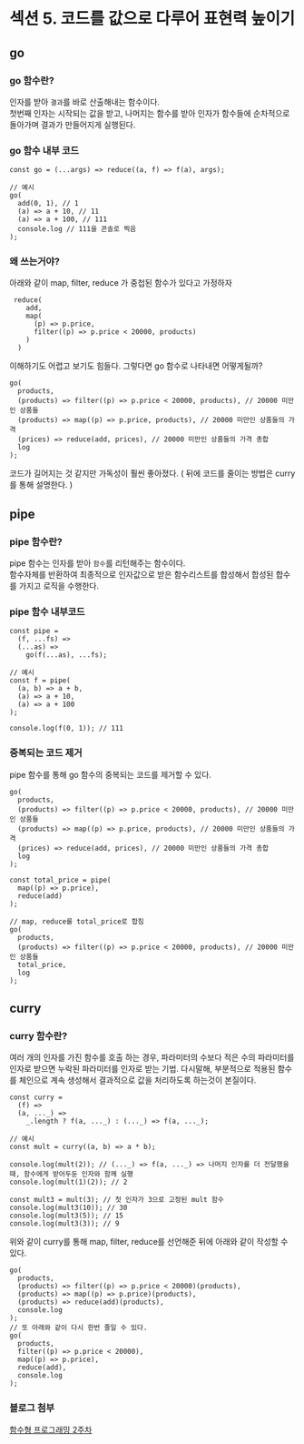# 섹션 5. 코드를 값으로 다루어 표현력 높이기

## go
### go 함수란?
인자를 받아 `결과`를 바로 산출해내는 함수이다.  
첫번째 인자는 시작되는 값을 받고, 나머지는 함수를 받아 인자가 함수들에 순차적으로 돌아가며 결과가 만들어지게 실행된다.

### go 함수 내부 코드
```
const go = (...args) => reduce((a, f) => f(a), args);

// 예시
go(
  add(0, 1), // 1
  (a) => a + 10, // 11
  (a) => a + 100, // 111
  console.log // 111을 콘솔로 찍음
);
```

### 왜 쓰는거야?
아래와 같이 map, filter, reduce 가 중첩된 함수가 있다고 가정하자
```
 reduce(
    add,
    map(
      (p) => p.price,
      filter((p) => p.price < 20000, products)
    )
  )
```
이해하기도 어렵고 보기도 힘들다.
그렇다면 go 함수로 나타내면 어떻게될까?
```
go(
  products,
  (products) => filter((p) => p.price < 20000, products), // 20000 미만인 상품들
  (products) => map((p) => p.price, products), // 20000 미만인 상품들의 가격
  (prices) => reduce(add, prices), // 20000 미만인 상품들의 가격 총합
  log
);
```
코드가 길어지는 것 같지만 가독성이 훨씬 좋아졌다. ( 뒤에 코드를 줄이는 방법은 curry를 통해 설명한다. )
   
   
## pipe
### pipe 함수란?
pipe 함수는 인자를 받아 `함수`를 리턴해주는 함수이다.  
함수자체를 반환하여 최종적으로 인자값으로 받은 함수리스트를 합성해서 합성된 합수를 가지고 로직을 수행한다.

### pipe 함수 내부코드
```
const pipe =
  (f, ...fs) =>
  (...as) =>
    go(f(...as), ...fs);

// 예시
const f = pipe(
  (a, b) => a + b,
  (a) => a + 10,
  (a) => a + 100
);

console.log(f(0, 1)); // 111
```

### 중복되는 코드 제거
pipe 함수를 통해 go 함수의 중복되는 코드를 제거할 수 있다.
```
go(
  products,
  (products) => filter((p) => p.price < 20000, products), // 20000 미만인 상품들
  (products) => map((p) => p.price, products), // 20000 미만인 상품들의 가격
  (prices) => reduce(add, prices), // 20000 미만인 상품들의 가격 총합
  log
);

const total_price = pipe(
  map((p) => p.price),
  reduce(add)
);

// map, reduce를 total_price로 합침
go(
  products,
  (products) => filter((p) => p.price < 20000, products), // 20000 미만인 상품들
  total_price,
  log
);
```
   
   
## curry
### curry 함수란?
여러 개의 인자를 가진 함수를 호출 하는 경우, 파라미터의 수보다 적은 수의 파라미터를 인자로 받으면 누락된 파라미터를 인자로 받는 기법.
다시말해, 부분적으로 적용된 함수를 체인으로 계속 생성해서 결과적으로 값을 처리하도록 하는것이 본질이다.
```
const curry =
  (f) =>
  (a, ..._) =>
    _.length ? f(a, ..._) : (..._) => f(a, ..._);

// 예시
const mult = curry((a, b) => a * b);

console.log(mult(2)); // (..._) => f(a, ..._) => 나머지 인자를 더 전달했을 때, 함수에게 받어두둔 인자와 함께 실행
console.log(mult(1)(2)); // 2

const mult3 = mult(3); // 첫 인자가 3으로 고정된 mult 함수
console.log(mult3(10)); // 30
console.log(mult3(5)); // 15
console.log(mult3(3)); // 9
```
위와 같이 curry를 통해 map, filter, reduce를 선언해준 뒤에 아래와 같이 작성할 수 있다.
```
go(
  products,
  (products) => filter((p) => p.price < 20000)(products),
  (products) => map((p) => p.price)(products),
  (products) => reduce(add)(products),
  console.log
);
// 또 아래와 같이 다시 한번 줄일 수 있다.
go(
  products,
  filter((p) => p.price < 20000),
  map((p) => p.price),
  reduce(add),
  console.log
);
```

### 블로그 첨부
[함수형 프로그래밍 2주차](https://inblog.ai/luke/%ED%95%A8%EC%88%98%ED%98%95-%ED%94%84%EB%A1%9C%EA%B7%B8%EB%9E%98%EB%B0%8D-2%EC%A3%BC%EC%B0%A8-31048)
